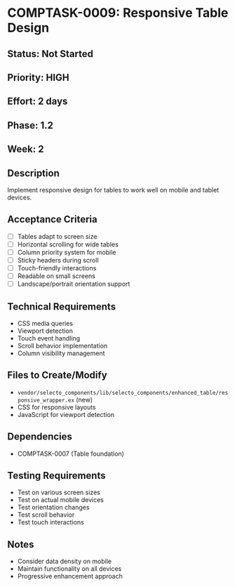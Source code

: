 # COMPTASK-0009: Responsive Table Design

## Status: Not Started
## Priority: HIGH
## Effort: 2 days
## Phase: 1.2
## Week: 2

## Description
Implement responsive design for tables to work well on mobile and tablet devices.

## Acceptance Criteria
- [ ] Tables adapt to screen size
- [ ] Horizontal scrolling for wide tables
- [ ] Column priority system for mobile
- [ ] Sticky headers during scroll
- [ ] Touch-friendly interactions
- [ ] Readable on small screens
- [ ] Landscape/portrait orientation support

## Technical Requirements
- CSS media queries
- Viewport detection
- Touch event handling
- Scroll behavior implementation
- Column visibility management

## Files to Create/Modify
- `vendor/selecto_components/lib/selecto_components/enhanced_table/responsive_wrapper.ex` (new)
- CSS for responsive layouts
- JavaScript for viewport detection

## Dependencies
- COMPTASK-0007 (Table foundation)

## Testing Requirements
- Test on various screen sizes
- Test on actual mobile devices
- Test orientation changes
- Test scroll behavior
- Test touch interactions

## Notes
- Consider data density on mobile
- Maintain functionality on all devices
- Progressive enhancement approach
